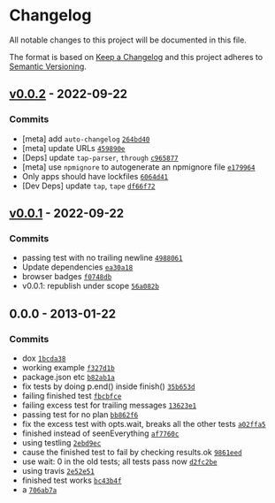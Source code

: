 # Changelog

All notable changes to this project will be documented in this file.

The format is based on [Keep a Changelog](https://keepachangelog.com/en/1.0.0/)
and this project adheres to [Semantic Versioning](https://semver.org/spec/v2.0.0.html).

## [v0.0.2](https://github.com/tapjs/tap-finished/compare/v0.0.1...v0.0.2) - 2022-09-22

### Commits

- [meta] add `auto-changelog` [`264bd40`](https://github.com/tapjs/tap-finished/commit/264bd4021842b40aa4d66cd5089221b665e346b7)
- [meta] update URLs [`459890e`](https://github.com/tapjs/tap-finished/commit/459890e188fc332b7d72f47dd8843f5fa7d15490)
- [Deps] update `tap-parser`, `through` [`c965877`](https://github.com/tapjs/tap-finished/commit/c965877e77bf5175f655ec425dda89263789f17b)
- [meta] use `npmignore` to autogenerate an npmignore file [`e179964`](https://github.com/tapjs/tap-finished/commit/e1799648cc1e5d4d2b999c5b8ae5b5afc609c761)
- Only apps should have lockfiles [`6064d41`](https://github.com/tapjs/tap-finished/commit/6064d41d93ae50e5e27728f3baf9af7c11e4e6a5)
- [Dev Deps] update `tap`, `tape` [`df66f72`](https://github.com/tapjs/tap-finished/commit/df66f72458c8c89fb331d366b0e853d942689041)

## [v0.0.1](https://github.com/tapjs/tap-finished/compare/0.0.0...v0.0.1) - 2022-09-22

### Commits

- passing test with no trailing newline [`4988061`](https://github.com/tapjs/tap-finished/commit/49880615f75a3c3275dbf3908631fcb87cf54089)
- Update dependencies [`ea30a18`](https://github.com/tapjs/tap-finished/commit/ea30a1820481aa291df63c56b51acb856169d4e4)
- browser badges [`f0748db`](https://github.com/tapjs/tap-finished/commit/f0748db14cf5105dd029f54a85cc2bdd4e72c6b0)
- v0.0.1: republish under scope [`56a082b`](https://github.com/tapjs/tap-finished/commit/56a082bf140baf9887faec721abd5c2d5c59c1cc)

## 0.0.0 - 2013-01-22

### Commits

- dox [`1bcda38`](https://github.com/tapjs/tap-finished/commit/1bcda384d0fe3377b029ad2e048a52e3249e7fc0)
- working example [`f327d1b`](https://github.com/tapjs/tap-finished/commit/f327d1bffc16ac1883b71e351005f38a17014914)
- package.json etc [`b82ab1a`](https://github.com/tapjs/tap-finished/commit/b82ab1aa4378dd639c4195aafbaa12a17249bced)
- fix tests by doing p.end() inside finish() [`35b653d`](https://github.com/tapjs/tap-finished/commit/35b653d778a4f387c269f6dfbe95066455636410)
- failing finished test [`fbcbfce`](https://github.com/tapjs/tap-finished/commit/fbcbfce82e05fabf2f430acdb710060a5157ca06)
- failing excess test for trailing messages [`13623e1`](https://github.com/tapjs/tap-finished/commit/13623e1b6df04b683ca871f3cb1ec7f9927b78e5)
- passing test for no plan [`bb862f6`](https://github.com/tapjs/tap-finished/commit/bb862f613c51eda62248011fa90a816fbaa8aff3)
- fix the excess test with opts.wait, breaks all the other tests [`a02ffa5`](https://github.com/tapjs/tap-finished/commit/a02ffa5e5397716ce97b60a0d07adc4781c9311c)
- finished instead of seenEverything [`af7760c`](https://github.com/tapjs/tap-finished/commit/af7760cf00a9b0b62d59d80c57ae6ecc5ac274ac)
- using testling [`2ebd9ec`](https://github.com/tapjs/tap-finished/commit/2ebd9eca9e865040d2cfb470eed2df464e0c25ac)
- cause the finished test to fail by checking results.ok [`9861eed`](https://github.com/tapjs/tap-finished/commit/9861eed1a29faa972c6c30fd99296684206b58c6)
- use wait: 0 in the old tests; all tests pass now [`d2fc2be`](https://github.com/tapjs/tap-finished/commit/d2fc2bef507191340f0d2266b90e6a21a770ecb0)
- using travis [`2e52e51`](https://github.com/tapjs/tap-finished/commit/2e52e5123dfd721a910add2672b6996f4a2ed5b0)
- finished test works [`bc43b4f`](https://github.com/tapjs/tap-finished/commit/bc43b4ffaa889ee20952aec4db89aefc2803f9c6)
- a [`706ab7a`](https://github.com/tapjs/tap-finished/commit/706ab7a210990e13832facbb17555f196a592bbb)
